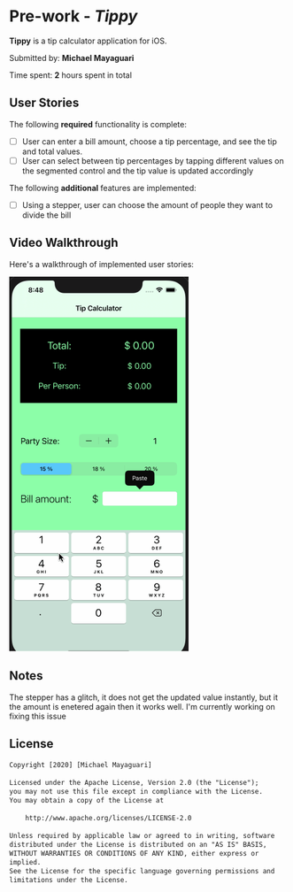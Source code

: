 # Pre-work - *Tippy*

**Tippy** is a tip calculator application for iOS.

Submitted by: **Michael Mayaguari**

Time spent: **2** hours spent in total

## User Stories

The following **required** functionality is complete:

* [ ] User can enter a bill amount, choose a tip percentage, and see the tip and total values.
* [ ] User can select between tip percentages by tapping different values on the segmented control and the tip value is updated accordingly

The following **additional** features are implemented:

- [ ] Using a stepper, user can choose the amount of people they want to divide the bill

## Video Walkthrough

Here's a walkthrough of implemented user stories:

![](Tippy.gif)
## Notes

The stepper has a glitch, it does not get the updated value instantly, but it the amount 
is enetered again then it works well. I'm currently working on fixing this issue

## License

    Copyright [2020] [Michael Mayaguari]

    Licensed under the Apache License, Version 2.0 (the "License");
    you may not use this file except in compliance with the License.
    You may obtain a copy of the License at

        http://www.apache.org/licenses/LICENSE-2.0

    Unless required by applicable law or agreed to in writing, software
    distributed under the License is distributed on an "AS IS" BASIS,
    WITHOUT WARRANTIES OR CONDITIONS OF ANY KIND, either express or implied.
    See the License for the specific language governing permissions and
    limitations under the License.
